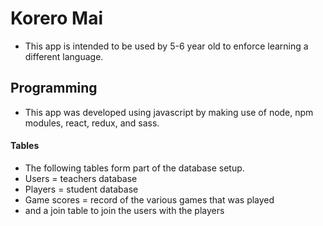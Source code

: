 # Korero Mai
* This app is intended to be used by 5-6 year old to enforce learning a different language.

## Programming
* This app was developed using javascript by making use of node, npm modules, react, redux, and sass.


#### Tables
* The following tables form part of the database setup.
* Users = teachers database
* Players = student database
* Game scores = record of the various games that was played
* and a join table to join the users with the players
